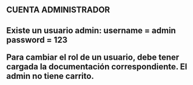 
<h2>CUENTA ADMINISTRADOR<h2/>
  Existe un usuario admin:
    username = admin
    password = 123

  Para cambiar el rol de un usuario, debe tener cargada la documentación correspondiente.
  El admin no tiene carrito.
  
